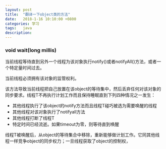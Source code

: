 ```yaml
---
layout: post
title:  "翻译一下object类的方法"
date:   2018-1-16 10:10:00 +0800
categories: 学习
tags:   java
description:
---
```

### void wait(long millis)
当前线程等待直到另外一个线程为该对象执行notify()或者notifyAll()方法，或者一个特定量时间过去。

当前线程必须拥有该对象的监管权利。

该方法导致当前线程把自己放置在该object的等待集中，然后丢弃任何对该对象的同步要求。线程T不再执行计划工作而且保持睡眠直到下列四种情况之一发生：

+ 其他线程执行了该object的notify方法而且线程T碰巧被选为需要唤醒的线程
+ 其他线程对该对象执行了notifyall方法
+ 其他线程打断了线程T
+ 特定时间已经流逝。如果timeout为零，则等待直到唤醒

线程T被唤醒后，从object的等待集合中移除，重新能够做计划工作。它同其他线程一样竞争object的同步权力；一旦线程获取了object的控制权，
